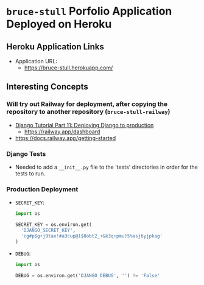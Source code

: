 # `bruce-stull` Porfolio Application Deployed on Heroku

## Heroku Application Links

* Application URL:
  * <https://bruce-stull.herokuapp.com/>

## Interesting Concepts

### Will try out Railway for deployment, after copying the repository to another repository (`bruce-stull-railway`)

* [Django Tutorial Part 11: Deploying Django to production](https://developer.mozilla.org/en-US/docs/Learn/Server-side/Django/Deployment)
  * <https://railway.app/dashboard>
* <https://docs.railway.app/getting-started>

### Django Tests

* Needed to add a `__init__.py` file to the 'tests' directories in order for the tests to run.

### Production Deployment

* `SECRET_KEY`:

  ```python
  import os

  SECRET_KEY = os.environ.get(
    'DJANGO_SECRET_KEY',
    'cg#p$g+j9tax!#a3cup@1$8obt2_+&k3q+pmu)5%asj6yjpkag'
  )
  ```

* `DEBUG`:

  ```python
  import os

  DEBUG = os.environ.get('DJANGO_DEBUG', '') != 'False'
  ```
